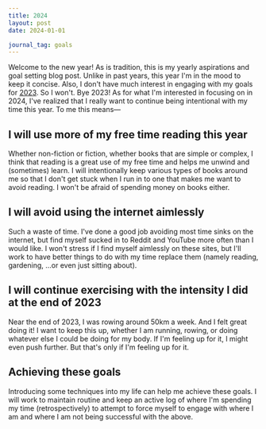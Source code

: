 ```yaml
---
title: 2024
layout: post
date: 2024-01-01

journal_tag: goals
---
```


Welcome to the new year! As is tradition, this is my yearly aspirations and goal setting blog post. Unlike in past years, this year I'm in the mood to keep it concise. Also, I don't have much interest in engaging with my goals for [2023](/2023/01/01/2023). So I won't. Bye 2023! As for what I'm interested in focusing on in 2024, I've realized that I really want to continue being intentional with my time this year. To me this means—

## I will use more of my free time reading this year

Whether non-fiction or fiction, whether books that are simple or complex, I think that reading is a great use of my free time and helps me unwind and (sometimes) learn. I will intentionally keep various types of books around me so that I don't get stuck when I run in to one that makes me want to avoid reading. I won't be afraid of spending money on books either.

## I will avoid using the internet aimlessly

Such a waste of time. I've done a good job avoiding most time sinks on the internet, but find myself sucked in to Reddit and YouTube more often than I would like. I won't stress if I find myself aimlessly on these sites, but I'll work to have better things to do with my time replace them (namely reading, gardening, ...or even just sitting about).

## I will continue exercising with the intensity I did at the end of 2023

Near the end of 2023, I was rowing around 50km a week. And I felt great doing it! I want to keep this up, whether I am running, rowing, or doing whatever else I could be doing for my body. If I'm feeling up for it, I might even push further. But that's only if I'm feeling up for it.

<div class="page-break"></div>

## Achieving these goals

Introducing some techniques into my life can help me achieve these goals. I will work to maintain routine and keep an active log of where I'm spending my time (retrospectively) to attempt to force myself to engage with where I am and where I am not being successful with the above.